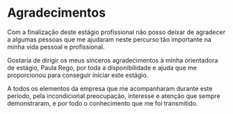 # Agradecimentos

Com a finalização deste estágio profissional não posso deixar de agradecer a algumas pessoas que me ajudaram neste percurso tão importante na minha vida pessoal e profissional.&#x20;

Gostaria de dirigir os meus sinceros agradecimentos à minha orientadora de estágio, Paula Rego, por toda a disponibilidade e ajuda que me proporcionou para conseguir iniciar este estágio.&#x20;

A todos os elementos da empresa que me acompanharam durante este período, pela incondicional preocupação, interesse e atenção que sempre demonstraram, e por todo o conhecimento que me foi transmitido.&#x20;

